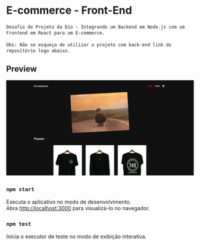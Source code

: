 # E-commerce - Front-End  
    Desafio de Projeto da Dio : Integrando um Backend em Node.js com um Frontend em React para um E-commerce.
    
    Obs: Não se esqueça de utilizar o projeto com back-end link do repositório logo abaixo.

<!-- ## Repositório para o back-end
[http://localhost:3000](http://localhost:3000) -->

## Preview
<img src="/public/preview.png"/>

### `npm start`
Executa o aplicativo no modo de desenvolvimento.\
Abra [http://localhost:3000](http://localhost:3000) para visualizá-lo no navegador.

### `npm test`
Inicia o executor de teste no modo de exibição interativa.
